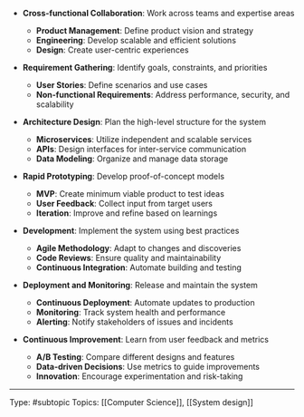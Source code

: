 - **Cross-functional Collaboration**: Work across teams and expertise areas
    - **Product Management**: Define product vision and strategy
    - **Engineering**: Develop scalable and efficient solutions
    - **Design**: Create user-centric experiences

- **Requirement Gathering**: Identify goals, constraints, and priorities
    - **User Stories**: Define scenarios and use cases
    - **Non-functional Requirements**: Address performance, security, and scalability

- **Architecture Design**: Plan the high-level structure for the system
    - **Microservices**: Utilize independent and scalable services
    - **APIs**: Design interfaces for inter-service communication
    - **Data Modeling**: Organize and manage data storage

- **Rapid Prototyping**: Develop proof-of-concept models
    - **MVP**: Create minimum viable product to test ideas
    - **User Feedback**: Collect input from target users
    - **Iteration**: Improve and refine based on learnings

- **Development**: Implement the system using best practices
    - **Agile Methodology**: Adapt to changes and discoveries
    - **Code Reviews**: Ensure quality and maintainability
    - **Continuous Integration**: Automate building and testing

- **Deployment and Monitoring**: Release and maintain the system
    - **Continuous Deployment**: Automate updates to production
    - **Monitoring**: Track system health and performance
    - **Alerting**: Notify stakeholders of issues and incidents

- **Continuous Improvement**: Learn from user feedback and metrics
    - **A/B Testing**: Compare different designs and features
    - **Data-driven Decisions**: Use metrics to guide improvements
    - **Innovation**: Encourage experimentation and risk-taking


___
Type: #subtopic 
Topics: [[Computer Science]], [[System design]]

